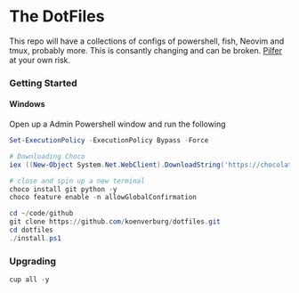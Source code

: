 # The DotFiles

This repo will have a collections of configs of powershell, fish, Neovim and tmux, probably more. This is consantly changing and can be broken. [Pilfer](https://www.collinsdictionary.com/dictionary/english/pilfer) at your own risk.

### Getting Started

#### Windows
Open up a Admin Powershell window and run the following

```powershell
Set-ExecutionPolicy -ExecutionPolicy Bypass -Force

# Downloading Choco
iex ((New-Object System.Net.WebClient).DownloadString('https://chocolatey.org/install.ps1'))

# close and spin up a new terminal
choco install git python -y
choco feature enable -n allowGlobalConfirmation

cd ~/code/github
git clone https://github.com/koenverburg/dotfiles.git
cd dotfiles
./install.ps1
```

### Upgrading

```powershell
cup all -y
```
